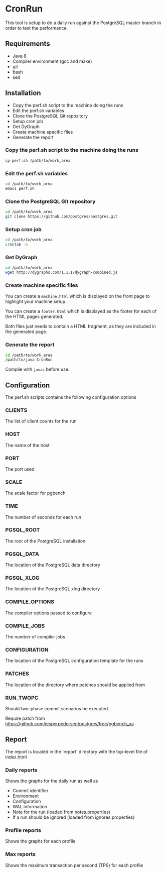 # CronRun

This tool is setup to do a daily run against the PostgreSQL master branch in order to
test the performance.

## Requirements

* Java 8
* Compiler environment (gcc and make)
* git
* bash
* sed

## Installation

* Copy the perf.sh script to the machine doing the runs
* Edit the perf.sh variables
* Clone the PostgreSQL Git repository
* Setup cron job
* Get DyGraph
* Create machine specific files
* Generate the report

### Copy the perf.sh script to the machine doing the runs

```bash
cp perf.sh /path/to/work_area
```

### Edit the perf.sh variables

```bash
cd /path/to/work_area
emacs perf.sh
```

### Clone the PostgreSQL Git repository

```bash
cd /path/to/work_area
git clone https://github.com/postgres/postgres.git
```

### Setup cron job

```bash
cd /path/to/work_area
crontab -e
```

### Get DyGraph

```bash
cd /path/to/work_area
wget http://dygraphs.com/1.1.1/dygraph-combined.js
```

### Create machine specific files

You can create a ```machine.html``` which is displayed on the front page to highlight your machine setup.

You can create a ```footer.html``` which is displayed as the footer for each of the HTML pages generated.

Both files just needs to contain a HTML fragment, as they are included in the generated page.

### Generate the report

```bash
cd /path/to/work_area
/path/to/java CronRun
```

Compile with ```javac``` before use.

## Configuration

The perf.sh scripts contains the following configuration options

### CLIENTS

The list of client counts for the run

### HOST

The name of the host

### PORT

The port used

### SCALE

The scale factor for pgbench

### TIME

The number of seconds for each run

### PGSQL_ROOT

The root of the PostgreSQL installation

### PGSQL_DATA

The location of the PostgreSQL data directory

### PGSQL_XLOG

The location of the PostgreSQL xlog directory

### COMPILE_OPTIONS

The compiler options passed to configure

### COMPILE_JOBS

The number of compiler jobs

### CONFIGURATION

The location of the PostgreSQL configuration template for the runs

### PATCHES

The location of the directory where patches should be applied from

### RUN_TWOPC

Should two-phase commit scenarios be executed.

Require patch from https://github.com/jesperpedersen/postgres/tree/pgbench_xa

## Report

The report is located in the 'report' directory with the top-level file of index.html

### Daily reports

Shows the graphs for the daily run as well as

* Commit identifier
* Environment
* Configuration
* WAL information
* Note for the run (loaded from notes.properties)
* If a run should be ignored (loaded from ignores.properties)

### Profile reports

Shows the graphs for each profile

### Max reports

Shows the maximum transaction per second (TPS) for each profile
